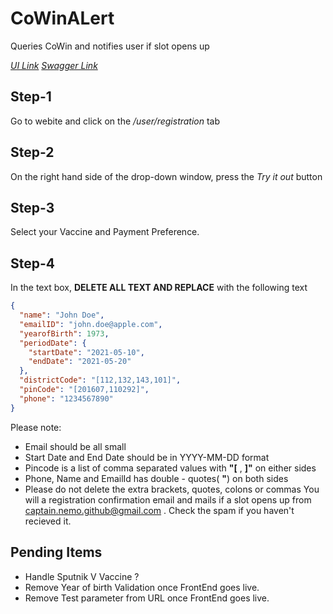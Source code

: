 # CoWinALert

Queries CoWin and notifies user if slot opens up

*[UI Link](https://covin-svc-ui.herokuapp.com/)*
*[Swagger Link](https://vaccine-track.azurewebsites.net/api/swagger/ui?code=GQG%2FXjfaKcgXIYM5qvw5ryOTIABv%2F51gqNZWZiOzPQTybYI5HFCWdQ%3D%3D)*

## Step-1

Go to webite and click on the _/user/registration_ tab

## Step-2

On the right hand side of the drop-down window, press the _Try it out_ button

## Step-3

Select your Vaccine and Payment Preference.

## Step-4

In the text box, **DELETE ALL TEXT AND REPLACE** with the following text

```JSON
{
  "name": "John Doe",
  "emailID": "john.doe@apple.com",
  "yearofBirth": 1973,
  "periodDate": {
    "startDate": "2021-05-10",
    "endDate": "2021-05-20"
  },
  "districtCode": "[112,132,143,101]",
  "pinCode": "[201607,110292]",
  "phone": "1234567890"
}
```

Please note:

- Email should be all small
- Start Date and End Date should be in YYYY-MM-DD format
- Pincode is a list of comma separated values with **"[** , **]"** on either sides
- Phone, Name and EmailId has double - quotes( **"**) on both sides
- Please do not delete the extra brackets, quotes, colons or commas
You will a registration confirmation email and mails if a slot opens up from captain.nemo.github@gmail.com .
Check the spam if you haven't recieved it.

## Pending Items

- Handle Sputnik V Vaccine ?
- Remove Year of birth Validation once FrontEnd goes live.
- Remove Test parameter from URL once FrontEnd goes live.

